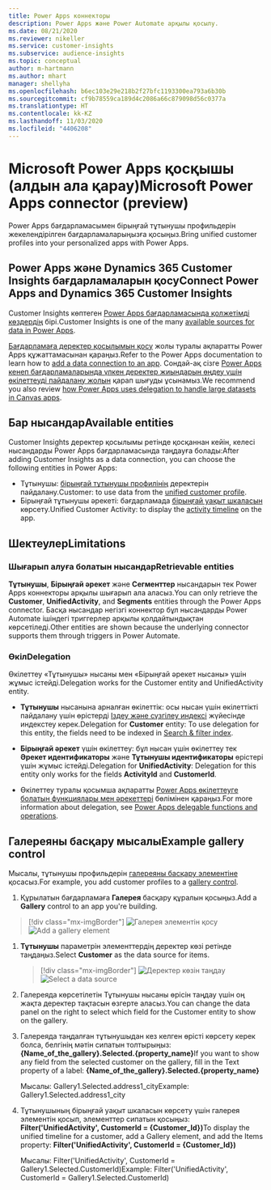 ```yaml
---
title: Power Apps коннекторы
description: Power Apps және Power Automate арқылы қосылу.
ms.date: 08/21/2020
ms.reviewer: nikeller
ms.service: customer-insights
ms.subservice: audience-insights
ms.topic: conceptual
author: m-hartmann
ms.author: mhart
manager: shellyha
ms.openlocfilehash: b6ec103e29e218b2f27bfc1193300ea793a6b30b
ms.sourcegitcommit: cf9b78559ca189d4c2086a66c879098d56c0377a
ms.translationtype: HT
ms.contentlocale: kk-KZ
ms.lasthandoff: 11/03/2020
ms.locfileid: "4406208"
---
```

# <a name="microsoft-power-apps-connector-preview"></a><span data-ttu-id="4b605-103">Microsoft Power Apps қосқышы (алдын ала қарау)</span><span class="sxs-lookup"><span data-stu-id="4b605-103">Microsoft Power Apps connector (preview)</span></span>

<span data-ttu-id="4b605-104">Power Apps бағдарламасымен бірыңғай тұтынушы профильдерін жекелендірілген бағдарламаларыңызға қосыңыз.</span><span class="sxs-lookup"><span data-stu-id="4b605-104">Bring unified customer profiles into your personalized apps with Power Apps.</span></span>

## <a name="connect-power-apps-and-dynamics-365-customer-insights"></a><span data-ttu-id="4b605-105">Power Apps және Dynamics 365 Customer Insights бағдарламаларын қосу</span><span class="sxs-lookup"><span data-stu-id="4b605-105">Connect Power Apps and Dynamics 365 Customer Insights</span></span>

<span data-ttu-id="4b605-106">Customer Insights көптеген [Power Apps бағдарламасында қолжетімді көздердің](https://docs.microsoft.com/powerapps/maker/canvas-apps/working-with-data-sources) бірі.</span><span class="sxs-lookup"><span data-stu-id="4b605-106">Customer Insights is one of the many [available sources for data in Power Apps](https://docs.microsoft.com/powerapps/maker/canvas-apps/working-with-data-sources).</span></span>

<span data-ttu-id="4b605-107">[Бағдарламаға деректер қосылымын қосу](https://docs.microsoft.com/powerapps/maker/canvas-apps/add-data-connection) жолы туралы ақпаратты Power Apps құжаттамасынан қараңыз.</span><span class="sxs-lookup"><span data-stu-id="4b605-107">Refer to the Power Apps documentation to learn how to [add a data connection to an app](https://docs.microsoft.com/powerapps/maker/canvas-apps/add-data-connection).</span></span> <span data-ttu-id="4b605-108">Сондай-ақ сізге [Power Apps кенеп бағдарламаларында үлкен деректер жиындарын өңдеу үшін өкілеттеуді пайдалану жолын](https://docs.microsoft.com/powerapps/maker/canvas-apps/delegation-overview) қарап шығуды ұсынамыз.</span><span class="sxs-lookup"><span data-stu-id="4b605-108">We recommend you also review [how Power Apps uses delegation to handle large datasets in Canvas apps](https://docs.microsoft.com/powerapps/maker/canvas-apps/delegation-overview).</span></span>

## <a name="available-entities"></a><span data-ttu-id="4b605-109">Бар нысандар</span><span class="sxs-lookup"><span data-stu-id="4b605-109">Available entities</span></span>

<span data-ttu-id="4b605-110">Customer Insights деректер қосылымы ретінде қосқаннан кейін, келесі нысандарды Power Apps бағдарламасында таңдауға болады:</span><span class="sxs-lookup"><span data-stu-id="4b605-110">After adding Customer Insights as a data connection, you can choose the following entities in Power Apps:</span></span>

- <span data-ttu-id="4b605-111">Тұтынушы: [бірыңғай тұтынушы профилінің](customer-profiles.md) деректерін пайдалану.</span><span class="sxs-lookup"><span data-stu-id="4b605-111">Customer: to use data from the [unified customer profile](customer-profiles.md).</span></span>
- <span data-ttu-id="4b605-112">Бірыңғай тұтынушы әрекеті: бағдарламада [бірыңғай уақыт шкаласын](activities.md) көрсету.</span><span class="sxs-lookup"><span data-stu-id="4b605-112">Unified Customer Activity: to display the [activity timeline](activities.md) on the app.</span></span>

## <a name="limitations"></a><span data-ttu-id="4b605-113">Шектеулер</span><span class="sxs-lookup"><span data-stu-id="4b605-113">Limitations</span></span>

### <a name="retrievable-entities"></a><span data-ttu-id="4b605-114">Шығарып алуға болатын нысандар</span><span class="sxs-lookup"><span data-stu-id="4b605-114">Retrievable entities</span></span>

<span data-ttu-id="4b605-115">**Тұтынушы**, **Бірыңғай әрекет** және **Сегменттер** нысандарын тек Power Apps коннекторы арқылы шығарып ала аласыз.</span><span class="sxs-lookup"><span data-stu-id="4b605-115">You can only retrieve the **Customer**, **UnifiedActivity**, and **Segments** entities through the Power Apps connector.</span></span> <span data-ttu-id="4b605-116">Басқа нысандар негізгі коннектор бұл нысандарды Power Automate ішіндегі триггерлер арқылы қолдайтындықтан көрсетіледі.</span><span class="sxs-lookup"><span data-stu-id="4b605-116">Other entities are shown because the underlying connector supports them through triggers in Power Automate.</span></span>  

### <a name="delegation"></a><span data-ttu-id="4b605-117">Өкіл</span><span class="sxs-lookup"><span data-stu-id="4b605-117">Delegation</span></span>

<span data-ttu-id="4b605-118">Өкілеттеу «Тұтынушы» нысаны мен «Бірыңғай әрекет нысаны» үшін жұмыс істейді.</span><span class="sxs-lookup"><span data-stu-id="4b605-118">Delegation works for the Customer entity and UnifiedActivity entity.</span></span> 

- <span data-ttu-id="4b605-119">**Тұтынушы** нысанына арналған өкілеттік: осы нысан үшін өкілеттікті пайдалану үшін өрістерді [Іздеу және сүзгілеу индексі](search-filter-index.md) жүйесінде индекстеу керек.</span><span class="sxs-lookup"><span data-stu-id="4b605-119">Delegation for **Customer** entity: To use delegation for this entity, the fields need to be indexed in [Search & filter index](search-filter-index.md).</span></span>  

- <span data-ttu-id="4b605-120">**Бірыңғай әрекет** үшін өкілеттеу: бұл нысан үшін өкілеттеу тек **Әрекет идентификаторы** және **Тұтынушы идентификаторы** өрістері үшін жұмыс істейді.</span><span class="sxs-lookup"><span data-stu-id="4b605-120">Delegation for **UnifiedActivity**: Delegation for this entity only works for the fields **ActivityId** and **CustomerId**.</span></span>  

- <span data-ttu-id="4b605-121">Өкілеттеу туралы қосымша ақпаратты [Power Apps өкілеттеуге болатын функциялары мен әрекеттері](https://docs.microsoft.com/connectors/commondataservice/#power-apps-delegable-functions-and-operations-for-the-cds-for-apps) бөлімінен қараңыз.</span><span class="sxs-lookup"><span data-stu-id="4b605-121">For more information about delegation, see [Power Apps delegable functions and operations](https://docs.microsoft.com/connectors/commondataservice/#power-apps-delegable-functions-and-operations-for-the-cds-for-apps).</span></span> 

## <a name="example-gallery-control"></a><span data-ttu-id="4b605-122">Галереяны басқару мысалы</span><span class="sxs-lookup"><span data-stu-id="4b605-122">Example gallery control</span></span>

<span data-ttu-id="4b605-123">Мысалы, тұтынушы профильдерін [галереяны басқару элементіне](https://docs.microsoft.com/powerapps/maker/canvas-apps/add-gallery) қосасыз.</span><span class="sxs-lookup"><span data-stu-id="4b605-123">For example, you add customer profiles to a [gallery control](https://docs.microsoft.com/powerapps/maker/canvas-apps/add-gallery).</span></span>

1. <span data-ttu-id="4b605-124">Құрылатын бағдарламаға **Галерея** басқару құралын қосыңыз.</span><span class="sxs-lookup"><span data-stu-id="4b605-124">Add a **Gallery** control to an app you're building.</span></span>

> [!div class="mx-imgBorder"]
> <span data-ttu-id="4b605-125">![Галерея элементін қосу](media/connector-powerapps9.png "Галерея элементін қосу")</span><span class="sxs-lookup"><span data-stu-id="4b605-125">![Add a gallery element](media/connector-powerapps9.png "Add a gallery element")</span></span>

1. <span data-ttu-id="4b605-126">**Тұтынушы** параметрін элементтердің деректер көзі ретінде таңдаңыз.</span><span class="sxs-lookup"><span data-stu-id="4b605-126">Select **Customer** as the data source for items.</span></span>

    > [!div class="mx-imgBorder"]
    > <span data-ttu-id="4b605-127">![Деректер көзін таңдау](media/choose-datasource-powerapps.png "Деректер көзін таңдау")</span><span class="sxs-lookup"><span data-stu-id="4b605-127">![Select a data source](media/choose-datasource-powerapps.png "Select a data source")</span></span>

1. <span data-ttu-id="4b605-128">Галереяда көрсетілетін Тұтынушы нысаны өрісін таңдау үшін оң жақта деректер тақтасын өзгерте аласыз.</span><span class="sxs-lookup"><span data-stu-id="4b605-128">You can change the data panel on the right to select which field for the Customer entity to show on the gallery.</span></span>

1. <span data-ttu-id="4b605-129">Галереяда таңдалған тұтынушыдан кез келген өрісті көрсету керек болса, белгінің мәтін сипатын толтырыңыз:  **{Name_of_the_gallery}.Selected.{property_name}**</span><span class="sxs-lookup"><span data-stu-id="4b605-129">If you want to show any field from the selected customer on the gallery, fill in the Text property of a label:  **{Name_of_the_gallery}.Selected.{property_name}**</span></span>

    <span data-ttu-id="4b605-130">Мысалы: Gallery1.Selected.address1_city</span><span class="sxs-lookup"><span data-stu-id="4b605-130">Example: Gallery1.Selected.address1_city</span></span>

1. <span data-ttu-id="4b605-131">Тұтынушының бірыңғай уақыт шкаласын көрсету үшін галерея элементін қосып, элементтер сипатын қосыңыз: **Filter('UnifiedActivity', CustomerId = {Customer_Id})**</span><span class="sxs-lookup"><span data-stu-id="4b605-131">To display the unified timeline for a customer, add a Gallery element, and add the Items property: **Filter('UnifiedActivity', CustomerId = {Customer_Id})**</span></span>

    <span data-ttu-id="4b605-132">Мысалы: Filter('UnifiedActivity', CustomerId = Gallery1.Selected.CustomerId)</span><span class="sxs-lookup"><span data-stu-id="4b605-132">Example: Filter('UnifiedActivity', CustomerId = Gallery1.Selected.CustomerId)</span></span>

